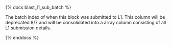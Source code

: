 {% docs blast_l1_sub_batch %}

The batch index of when this block was submitted to L1. This column will be deprecated 8/7 and will be consolidated into a array column consisting of all L1 submission details.

{% enddocs %}
